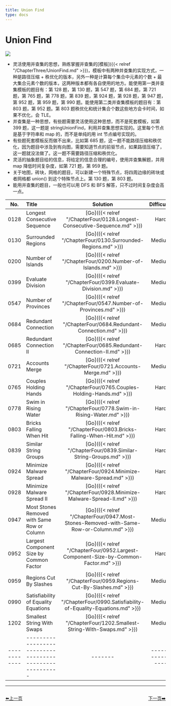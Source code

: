 ```yaml
---
title: Union Find
type: docs
---
```


# Union Find

![](https://img.halfrost.com/Leetcode/Union_Find.png)

- 灵活使用并查集的思想，熟练掌握并查集的[模板]({{< relref "/ChapterThree/UnionFind.md" >}})，模板中有两种并查集的实现方式，一种是路径压缩 + 秩优化的版本，另外一种是计算每个集合中元素的个数 + 最大集合元素个数的版本，这两种版本都有各自使用的地方。能使用第一类并查集模板的题目有：第 128 题，第 130 题，第 547 题，第 684 题，第 721 题，第 765 题，第 778 题，第 839 题，第 924 题，第 928 题，第 947 题，第 952 题，第 959 题，第 990 题。能使用第二类并查集模板的题目有：第 803 题，第 952 题。第 803 题秩优化和统计集合个数这些地方会卡时间，如果不优化，会 TLE。
- 并查集是一种思想，有些题需要灵活使用这种思想，而不是死套模板，如第 399 题，这一题是 stringUnionFind，利用并查集思想实现的。这里每个节点是基于字符串和 map 的，而不是单纯的用 int 节点编号实现的。
- 有些题死套模板反而做不出来，比如第 685 题，这一题不能路径压缩和秩优化，因为题目中涉及到有向图，需要知道节点的前驱节点，如果路径压缩了，这一题就没法做了。这一题不需要路径压缩和秩优化。
- 灵活的抽象题目给的信息，将给定的信息合理的编号，使用并查集解题，并用 map 降低时间复杂度，如第 721 题，第 959 题。
- 关于地图，砖块，网格的题目，可以新建一个特殊节点，将四周边缘的砖块或者网格都 union() 到这个特殊节点上。第 130 题，第 803 题。
- 能用并查集的题目，一般也可以用 DFS 和 BFS 解答，只不过时间复杂度会高一点。



| No.      | Title | Solution | Difficulty | TimeComplexity | SpaceComplexity |Favorite| Acceptance |
|:--------:|:------- | :--------: | :----------: | :----: | :-----: | :-----: |:-----: |
|0128|Longest Consecutive Sequence|[Go]({{< relref "/ChapterFour/0128.Longest-Consecutive-Sequence.md" >}})|Hard| O(n)| O(n)|❤️|46.1%|
|0130|Surrounded Regions|[Go]({{< relref "/ChapterFour/0130.Surrounded-Regions.md" >}})|Medium| O(m\*n)| O(m\*n)||29.2%|
|0200|Number of Islands|[Go]({{< relref "/ChapterFour/0200.Number-of-Islands.md" >}})|Medium| O(m\*n)| O(m\*n)||48.7%|
|0399|Evaluate Division|[Go]({{< relref "/ChapterFour/0399.Evaluate-Division.md" >}})|Medium| O(n)| O(n)||54.0%|
|0547|Number of Provinces|[Go]({{< relref "/ChapterFour/0547.Number-of-Provinces.md" >}})|Medium| O(n^2)| O(n)||60.2%|
|0684|Redundant Connection|[Go]({{< relref "/ChapterFour/0684.Redundant-Connection.md" >}})|Medium| O(n)| O(n)||58.8%|
|0685|Redundant Connection II|[Go]({{< relref "/ChapterFour/0685.Redundant-Connection-II.md" >}})|Hard| O(n)| O(n)||32.9%|
|0721|Accounts Merge|[Go]({{< relref "/ChapterFour/0721.Accounts-Merge.md" >}})|Medium| O(n)| O(n)|❤️|51.3%|
|0765|Couples Holding Hands|[Go]({{< relref "/ChapterFour/0765.Couples-Holding-Hands.md" >}})|Hard| O(n)| O(n)|❤️|55.3%|
|0778|Swim in Rising Water|[Go]({{< relref "/ChapterFour/0778.Swim-in-Rising-Water.md" >}})|Hard| O(n^2)| O(n)|❤️|54.4%|
|0803|Bricks Falling When Hit|[Go]({{< relref "/ChapterFour/0803.Bricks-Falling-When-Hit.md" >}})|Hard| O(n^2)| O(n)|❤️|31.3%|
|0839|Similar String Groups|[Go]({{< relref "/ChapterFour/0839.Similar-String-Groups.md" >}})|Hard| O(n^2)| O(n)||40.1%|
|0924|Minimize Malware Spread|[Go]({{< relref "/ChapterFour/0924.Minimize-Malware-Spread.md" >}})|Hard| O(m\*n)| O(n)||41.8%|
|0928|Minimize Malware Spread II|[Go]({{< relref "/ChapterFour/0928.Minimize-Malware-Spread-II.md" >}})|Hard| O(m\*n)| O(n)|❤️|41.2%|
|0947|Most Stones Removed with Same Row or Column|[Go]({{< relref "/ChapterFour/0947.Most-Stones-Removed-with-Same-Row-or-Column.md" >}})|Medium| O(n)| O(n)||55.5%|
|0952|Largest Component Size by Common Factor|[Go]({{< relref "/ChapterFour/0952.Largest-Component-Size-by-Common-Factor.md" >}})|Hard| O(n)| O(n)|❤️|36.1%|
|0959|Regions Cut By Slashes|[Go]({{< relref "/ChapterFour/0959.Regions-Cut-By-Slashes.md" >}})|Medium| O(n^2)| O(n^2)|❤️|66.9%|
|0990|Satisfiability of Equality Equations|[Go]({{< relref "/ChapterFour/0990.Satisfiability-of-Equality-Equations.md" >}})|Medium| O(n)| O(n)||46.5%|
|1202|Smallest String With Swaps|[Go]({{< relref "/ChapterFour/1202.Smallest-String-With-Swaps.md" >}})|Medium||||48.5%|
|------------|-------------------------------------------------------|-------| ----------------| ---------------|-------------|-------------|-------------|


----------------------------------------------
<div style="display: flex;justify-content: space-between;align-items: center;">
<p><a href="https://books.halfrost.com/leetcode/ChapterTwo/Bit_Manipulation/">⬅️上一页</a></p>
<p><a href="https://books.halfrost.com/leetcode/ChapterTwo/Sliding_Window/">下一页➡️</a></p>
</div>
